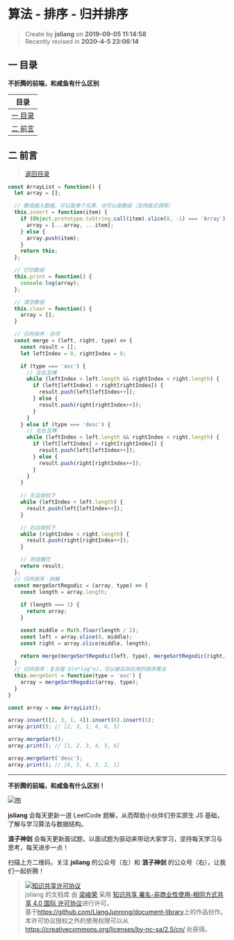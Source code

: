算法 - 排序 - 归并排序
===

> Create by **jsliang** on **2019-09-05 11:14:58**  
> Recently revised in **2020-4-5 23:06:14**

## <a name="chapter-one" id="chapter-one">一 目录</a>

**不折腾的前端，和咸鱼有什么区别**

| 目录 |
| --- | 
| [一 目录](#chapter-one) | 
| <a name="catalog-chapter-two" id="catalog-chapter-two"></a>[二 前言](#chapter-two) |

## <a name="chapter-two" id="chapter-two">二 前言</a>

> [返回目录](#chapter-one)

```js
const ArrayList = function() {
  let array = [];

  // 数组插入数据，可以是单个元素，也可以是数组（支持链式调用）
  this.insert = function(item) {
    if (Object.prototype.toString.call(item).slice(8, -1) === 'Array') {
      array = [...array, ...item];
    } else {
      array.push(item);
    }
    return this;
  };

  // 打印数组
  this.print = function() {
    console.log(array);
  };

  // 清空数组
  this.clear = function() {
    array = [];
  }

  // 归并排序：合项
  const merge = (left, right, type) => {
    const result = [];
    let leftIndex = 0, rightIndex = 0;

    if (type === 'asc') {
      // 左右互搏
      while (leftIndex < left.length && rightIndex < right.length) {
        if (left[leftIndex] < right[rightIndex]) {
          result.push(left[leftIndex++]);
        } else {
          result.push(right[rightIndex++]);
        }
      }
    } else if (type === 'desc') {
      // 左右互搏
      while (leftIndex < left.length && rightIndex < right.length) {
        if (left[leftIndex] > right[rightIndex]) {
          result.push(left[leftIndex++]);
        } else {
          result.push(right[rightIndex++]);
        }
      }
    }
  
    // 左边收拾下
    while (leftIndex < left.length) {
      result.push(left[leftIndex++]);
    }

    // 右边收拾下
    while (rightIndex < right.length) {
      result.push(right[rightIndex++]);
    }

    // 完结撒花
    return result;
  };
  // 归并排序：拆解
  const mergeSortRegodic = (array, type) => {
    const length = array.length;
    
    if (length === 1) {
      return array;
    }

    const middle = Math.floor(length / 2);
    const left = array.slice(0, middle);
    const right = array.slice(middle, length);
    
    return merge(mergeSortRegodic(left, type), mergeSortRegodic(right, type), type);
  }
  // 归并排序：复杂度 O(n*log^n)，可以被实际应用的排序算法
  this.mergeSort = function(type = 'asc') {
    array = mergeSortRegodic(array, type);
  }
}

const array = new ArrayList();

array.insert([2, 3, 1, 4]).insert(6).insert(5);
array.print(); // [2, 3, 1, 4, 6, 5]

array.mergeSort();
array.print(); // [1, 2, 3, 4, 5, 6]

array.mergeSort('desc');
array.print(); // [6, 5, 4, 3, 2, 1]

```

---

**不折腾的前端，和咸鱼有什么区别！**

![图](../../../public-repertory/img/z-index-small.png)

**jsliang** 会每天更新一道 LeetCode 题解，从而帮助小伙伴们夯实原生 JS 基础，了解与学习算法与数据结构。

**浪子神剑** 会每天更新面试题，以面试题为驱动来带动大家学习，坚持每天学习与思考，每天进步一点！

扫描上方二维码，关注 **jsliang** 的公众号（左）和 **浪子神剑** 的公众号（右），让我们一起折腾！

> <a rel="license" href="http://creativecommons.org/licenses/by-nc-sa/4.0/"><img alt="知识共享许可协议" style="border-width:0" src="https://i.creativecommons.org/l/by-nc-sa/4.0/88x31.png" /></a><br /><span xmlns:dct="http://purl.org/dc/terms/" property="dct:title">jsliang 的文档库</span> 由 <a xmlns:cc="http://creativecommons.org/ns#" href="https://github.com/LiangJunrong/document-library" property="cc:attributionName" rel="cc:attributionURL">梁峻荣</a> 采用 <a rel="license" href="http://creativecommons.org/licenses/by-nc-sa/4.0/">知识共享 署名-非商业性使用-相同方式共享 4.0 国际 许可协议</a>进行许可。<br />基于<a xmlns:dct="http://purl.org/dc/terms/" href="https://github.com/LiangJunrong/document-library" rel="dct:source">https://github.com/LiangJunrong/document-library</a>上的作品创作。<br />本许可协议授权之外的使用权限可以从 <a xmlns:cc="http://creativecommons.org/ns#" href="https://creativecommons.org/licenses/by-nc-sa/2.5/cn/" rel="cc:morePermissions">https://creativecommons.org/licenses/by-nc-sa/2.5/cn/</a> 处获得。
